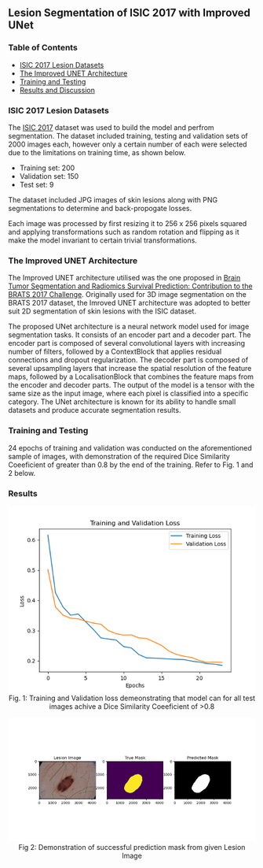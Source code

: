 ## Lesion Segmentation of ISIC 2017 with Improved UNet

### Table of Contents
  - [ISIC 2017 Lesion Datasets](#ISIC-2017-Lesion-Datasets)
  - [The Improved UNET Architecture](#The-Improved-UNET-Architecture)
  - [Training and Testing](#Training-and-Testing)
  - [Results and Discussion](#Results-andDiscussion)


### ISIC 2017 Lesion Datasets
The [ISIC 2017](https://challenge.isic-archive.com/data/#2017) dataset was used to build the model and perfrom segmentation. The dataset included training, testing and validation sets of 2000 images each, however only a certain number of each were selected due to the limitations on training time, as shown below.

- Training set: 200
- Validation set: 150
- Test set: 9

The dataset included JPG images of skin lesions along with PNG segmentations to determine and back-propogate losses.

Each image was processed by first resizing it to 256 x 256 pixels squared and applying transformations such as random rotation and flipping as it make the model invariant to certain trivial transformations.

### The Improved UNET Architecture
The Improved UNET architecture utilised was the one proposed in [Brain Tumor Segmentation and Radiomics Survival Prediction: Contribution to the BRATS 2017 Challenge](https://arxiv.org/pdf/1802.10508v1.pdf). Originally used for 3D image segmentation on the BRATS 2017 dataset, the Imroved UNET architecture was adopted to better suit 2D segmentation of skin lesions with the ISIC dataset. 

The proposed UNet architecture is a neural network model used for image segmentation tasks. It consists of an encoder part and a decoder part. The encoder part is composed of several convolutional layers with increasing number of filters, followed by a ContextBlock that applies residual connections and dropout regularization. The decoder part is composed of several upsampling layers that increase the spatial resolution of the feature maps, followed by a LocalisationBlock that combines the feature maps from the encoder and decoder parts. The output of the model is a tensor with the same size as the input image, where each pixel is classified into a specific category. The UNet architecture is known for its ability to handle small datasets and produce accurate segmentation results.

### Training and Testing
 24 epochs of training and validation was conducted on the aforementioned sample of images, with demonstration of the required Dice Similarity Coeeficient of greater than 0.8 by the end of the training. Refer to Fig. 1 and 2 below.

### Results

<p align="center">
  <img src="s4630051_improved_unet_segmentation/images/train_val_loss.png" width="700"/>
  Fig. 1: Training and Validation loss demeonstrating that model can for all test images achive a Dice Similarity Coeeficient of >0.8
</p>

<p align="center">
  <img src="s4630051_improved_unet_segmentation/images/test_model.png" width="700"/>
  Fig 2: Demonstration of successful prediction mask from given Lesion Image
</p>